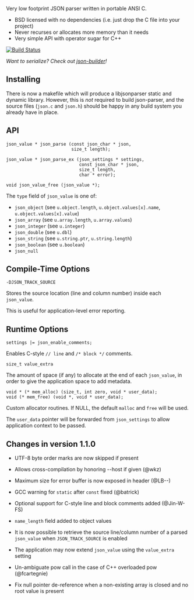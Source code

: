 Very low footprint JSON parser written in portable ANSI C.

* BSD licensed with no dependencies (i.e. just drop the C file into your project)
* Never recurses or allocates more memory than it needs
* Very simple API with operator sugar for C++

[![Build Status](https://secure.travis-ci.org/udp/json-parser.png)](http://travis-ci.org/udp/json-parser)

_Want to serialize?  Check out [json-builder](https://github.com/udp/json-builder)!_

Installing
----------

There is now a makefile which will produce a libjsonparser static and dynamic library.  However, this
is _not_ required to build json-parser, and the source files (`json.c` and `json.h`) should be happy
in any build system you already have in place.


API
---

    json_value * json_parse (const json_char * json,
                             size_t length);

    json_value * json_parse_ex (json_settings * settings,
                                const json_char * json,
                                size_t length,
                                char * error);

    void json_value_free (json_value *);

The `type` field of `json_value` is one of:

* `json_object` (see `u.object.length`, `u.object.values[x].name`, `u.object.values[x].value`)
* `json_array` (see `u.array.length`, `u.array.values`)
* `json_integer` (see `u.integer`)
* `json_double` (see `u.dbl`)
* `json_string` (see `u.string.ptr`, `u.string.length`)
* `json_boolean` (see `u.boolean`)
* `json_null`


Compile-Time Options
--------------------

    -DJSON_TRACK_SOURCE

Stores the source location (line and column number) inside each `json_value`.

This is useful for application-level error reporting.


Runtime Options
---------------

    settings |= json_enable_comments;

Enables C-style `// line` and `/* block */` comments.

    size_t value_extra

The amount of space (if any) to allocate at the end of each `json_value`, in
order to give the application space to add metadata.

    void * (* mem_alloc) (size_t, int zero, void * user_data);
    void (* mem_free) (void *, void * user_data);

Custom allocator routines.  If NULL, the default `malloc` and `free` will be used.

The `user_data` pointer will be forwarded from `json_settings` to allow application
context to be passed.


Changes in version 1.1.0
------------------------

* UTF-8 byte order marks are now skipped if present

* Allows cross-compilation by honoring --host if given (@wkz)

* Maximum size for error buffer is now exposed in header (@LB--)

* GCC warning for `static` after `const` fixed (@batrick)

* Optional support for C-style line and block comments added (@Jin-W-FS)

* `name_length` field added to object values

* It is now possible to retrieve the source line/column number of a parsed `json_value` when `JSON_TRACK_SOURCE` is enabled

* The application may now extend `json_value` using the `value_extra` setting

* Un-ambiguate pow call in the case of C++ overloaded pow (@fcartegnie)

* Fix null pointer de-reference when a non-existing array is closed and no root value is present
